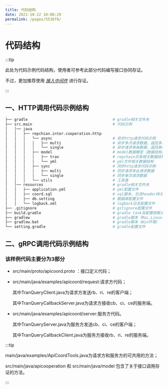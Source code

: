 ```yaml
---
title: 代码结构
date: 2021-10-22 10:00:29
permalink: /pages/5536f8/
---
```

# 代码结构

:::tip

此处为代码示例代码结构，使用者可参考此部分代码编写接口协同存证。

不过，更加推荐使用 [*接入中间件*](/mid/) 进行存证。

:::

## 一、HTTP调用代码示例结构

```bash
├── gradle                                      # gradle相关文件夹
├── src.main                                    # 代码示例
│   │── java                                                    
│   │   ├── repchian.inter.cooperation.http     
│   │   │   └── async                           # 异步http请求代码示例
│   │   │   │   ├── multi                       # 异步多次请求数据，返回多次请求数据
│   │   │   │   └── single                      # 异步请求单条数据，返回单条数据
│   │   │   ├── model                           # model数据模型（数据结构）
│   │   │   │   ├── tran                        # repchain交易相关数据结构
│   │   │   │   └── yml                         # yml文件相关数据结构
│   │   │   ├── sync                            # 同步http请求代码示例
│   │   │   │   ├── multi                       # 同步请求多此请求数据
│   │   │   │   └── single                      # 同步单次请求数据
│   │   │   └── utils                           # 工具类
│   │── resources								# gradle相关文件夹
│   │   ├── application.yml					    # yml配置文件
│   │   ├── coord.sql     					    # sql脚本，包含header持久化数据结构
│   │   ├── db.setting     					    # 数据库配置文件
│   │   └── logback.xml   					    # logback日志配置文件
├── .gitignore   					    		# gitignore配置文件
├── build.gradle   					    		# gradle task及配置依赖文件，增加和修改依赖在此文件进行配置
├── gradlew   					    			# gradle脚本（Mac,Linux环境）
├── gradlew.bat   					    		# gradle脚本（Win环境）
└── setting.gradle   					    	# gradle配置文件
```

## 二、gRPC调用代码示例结构

### 该样例代码主要分为3部分

* src/main/proto/apicoord.proto ：接口定义代码；

* src/main/java/examples/apicoord/request:请求方代码；

  其中TranQueryClient.java为请求方发送rb、ri、re的客户端；

  其中TranQueryCallbackServer.java为请求方接收cb、ci、ce的服务端。

* src/main/java/examples/apicoord/server:服务方代码。

  其中TranQueryServer.java为服务方发送cb、ci、ce的客户端；

  其中TranQueryCallbackClient.java为服务方接收rb、ri、re的服务端。

:::tip

main/java/examples/ApiCoordTools.java为请求方和服务方的可共用的方法；

src/main/java/apicooperation 和 src/main/java/model 包含了关于接口调用存证的方法。

:::

